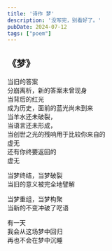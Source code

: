 ```yaml
---
title: '诗作 梦'
description: '没写完，别看好了。'
pubDate: 2024-07-12
tags: ["poem"]
---
```




## 《梦》

当旧的答案\
分崩离析，新的答案未曾现身\
当背后的红光\
成为历史，面前的蓝光尚未到来\
当羊水还未破裂，\
当语言还未形成，\
当创世之光的残响用于比较你来自的\
虚无\
还有你终要返回的\
虚无

当梦终结，当梦破裂\
当旧的意义被完全地譬解

当梦重组，当梦构聚\
当新的不变冲破了呓语

有一天\
我会从这场梦中回归\
再也不会在梦中沉睡

